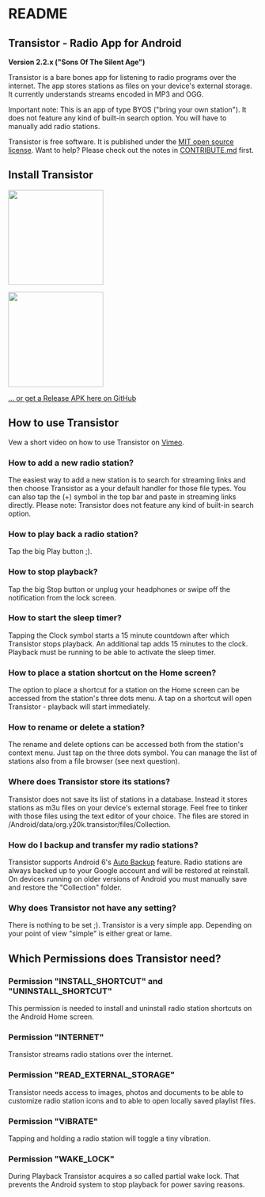README
======

Transistor - Radio App for Android
----------------------------------

**Version 2.2.x ("Sons Of The Silent Age")**

Transistor is a bare bones app for listening to radio programs over the internet. The app stores stations as files on your device's external storage. It currently understands streams encoded in MP3 and OGG.

Important note: This is an app of type BYOS ("bring your own station"). It does not feature any kind of built-in search option. You will have to manually add radio stations.

Transistor is free software. It is published under the [MIT open source license](https://opensource.org/licenses/MIT). Want to help? Please check out the notes in [CONTRIBUTE.md](https://github.com/y20k/transistor/blob/master/CONTRIBUTE.md) first.

Install Transistor
------------------
[<img src="https://play.google.com/intl/de_de/badges/images/generic/en_badge_web_generic.png" width="192">](https://play.google.com/store/apps/details?id=org.y20k.transistor)

[<img src="https://cloud.githubusercontent.com/assets/9103935/14702535/45f6326a-07ab-11e6-9256-469c1dd51c22.png" width="192">](https://f-droid.org/repository/browse/?fdid=org.y20k.transistor)

[... or get a Release APK here on GitHub](https://github.com/y20k/transistor/releases)

How to use Transistor
---------------------
Vew a short video on how to use Transistor on [Vimeo](https://vimeo.com/181179583).
### How to add a new radio station?
The easiest way to add a new station is to search for streaming links and then choose Transistor as a your default handler for those file types. You can also tap the (+) symbol in the top bar and paste in streaming links directly. Please note: Transistor does not feature any kind of built-in search option.

### How to play back a radio station?
Tap the big Play button ;).

### How to stop playback?
Tap the big Stop button or unplug your headphones or swipe off the notification from the lock screen.

### How to start the sleep timer?
Tapping the Clock symbol starts a 15 minute countdown after which Transistor stops playback. An additional tap adds 15 minutes to the clock. Playback must be running to be able to activate the sleep timer. 

### How to place a station shortcut on the Home screen?
The option to place a shortcut for a station on the Home screen can be accessed from the station's three dots menu. A tap on a shortcut will open Transistor - playback will start immediately.

### How to rename or delete a station?
The rename and delete options can be accessed both from the station's context menu. Just tap on the three dots symbol. You can manage the list of stations also from a file browser (see next question).

### Where does Transistor store its stations?
Transistor does not save its list of stations in a database. Instead it stores stations as m3u files on your device's external storage. Feel free to tinker with those files using the text editor of your choice. The files are stored in /Android/data/org.y20k.transistor/files/Collection.

### How do I backup and transfer my radio stations?
Transistor supports Android 6's [Auto Backup](http://developer.android.com/about/versions/marshmallow/android-6.0.html#backup) feature. Radio stations are always backed up to your Google account and will be restored at reinstall. On devices running on older versions of Android you must manually save and restore the "Collection" folder.

### Why does Transistor not have any setting?
There is nothing to be set ;). Transistor is a very simple app. Depending on your point of view "simple" is either great or lame.

Which Permissions does Transistor need?
---------------------------------------
### Permission "INSTALL_SHORTCUT" and "UNINSTALL_SHORTCUT"
This permission is needed to install and uninstall radio station shortcuts on the Android Home screen.

### Permission "INTERNET"
Transistor streams radio stations over the internet.

### Permission "READ_EXTERNAL_STORAGE"
Transistor needs access to images, photos and documents to be able to customize radio station icons and to able to open locally saved playlist files.
            
### Permission "VIBRATE"
Tapping and holding a radio station will toggle a tiny vibration.

### Permission "WAKE_LOCK"
During Playback Transistor acquires a so called partial wake lock. That prevents the Android system to stop playback for power saving reasons.
